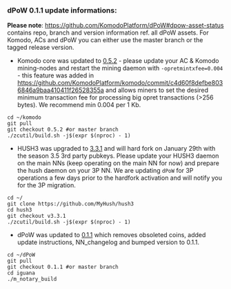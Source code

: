 ### dPoW 0.1.1 update informations:

<b>Please note</b>: https://github.com/KomodoPlatform/dPoW#dpow-asset-status contains repo, branch and version information ref. all dPoW assets. For Komodo, ACs and dPoW you can either use the master branch or the tagged release version.


- Komodo core was updated to [0.5.2](https://github.com/KomodoPlatform/komodo/releases/tag/0.5.2) - please update your AC & Komodo mining-nodes and restart the mining daemon with `-opretmintxfee=0.004` - this feature was added in https://github.com/KomodoPlatform/komodo/commit/c4d60f8defbe8036846a9baa410411f26528355a and allows miners to set the desired minimum transaction fee for processing big opret transactions (>256 bytes). We recommend min 0.004 per 1 Kb.

```shell
cd ~/komodo
git pull
git checkout 0.5.2 #or master branch
./zcutil/build.sh -j$(expr $(nproc) - 1)
```

- HUSH3 was upgraded to [3.3.1](https://github.com/MyHush/hush3/releases/tag/v3.3.1) and will hard fork on January 29th with the season 3.5 3rd party pubkeys. Please update your HUSH3 daemon on the main NNs (keep operating on the main NN for now) and prepare the hush daemon on your 3P NN. We are updating `dPoW` for 3P operations a few days prior to the hardfork activation and will notify you for the 3P migration.

```shell
cd ~/
git clone https://github.com/MyHush/hush3
cd hush3
git checkout v3.3.1
./zcutil/build.sh -j$(expr $(nproc) - 1)
```

- dPoW was updated to [0.1.1](https://github.com/KomodoPlatform/dPoW/releases/tag/0.1.1) which removes obsoleted coins, added update instructions, NN_changelog and bumped version to 0.1.1.

```shell
cd ~/dPoW
git pull
git checkout 0.1.1 #or master branch
cd iguana
./m_notary_build
```


